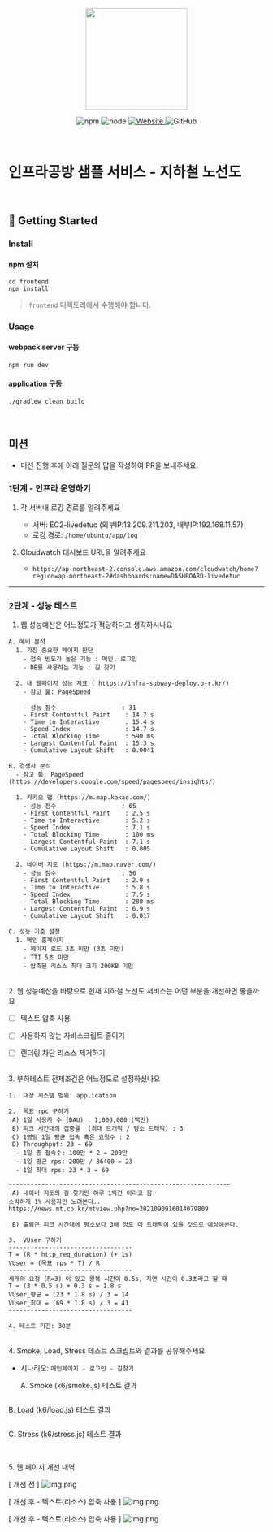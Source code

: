 <p align="center">
    <img width="200px;" src="https://raw.githubusercontent.com/woowacourse/atdd-subway-admin-frontend/master/images/main_logo.png"/>
</p>
<p align="center">
  <img alt="npm" src="https://img.shields.io/badge/npm-%3E%3D%205.5.0-blue">
  <img alt="node" src="https://img.shields.io/badge/node-%3E%3D%209.3.0-blue">
  <a href="https://edu.nextstep.camp/c/R89PYi5H" alt="nextstep atdd">
    <img alt="Website" src="https://img.shields.io/website?url=https%3A%2F%2Fedu.nextstep.camp%2Fc%2FR89PYi5H">
  </a>
  <img alt="GitHub" src="https://img.shields.io/github/license/next-step/atdd-subway-service">
</p>

<br>

# 인프라공방 샘플 서비스 - 지하철 노선도

<br>

## 🚀 Getting Started

### Install
#### npm 설치
```
cd frontend
npm install
```
> `frontend` 디렉토리에서 수행해야 합니다.

### Usage
#### webpack server 구동
```
npm run dev
```
#### application 구동
```
./gradlew clean build
```
<br>

## 미션

* 미션 진행 후에 아래 질문의 답을 작성하여 PR을 보내주세요.

### 1단계 - 인프라 운영하기
1. 각 서버내 로깅 경로를 알려주세요
    - 서버: EC2-livedetuc 
     (외부IP:13.209.211.203, 내부IP:192.168.11.57)
    - 로깅 경로: `/home/ubuntu/app/log`
    

2. Cloudwatch 대시보드 URL을 알려주세요
    - ```https://ap-northeast-2.console.aws.amazon.com/cloudwatch/home?region=ap-northeast-2#dashboards:name=DASHBOARD-livedetuc```

---

### 2단계 - 성능 테스트
1. 웹 성능예산은 어느정도가 적당하다고 생각하시나요

```aidl
A. 예비 분석
  1. 가장 중요한 페이지 판단
    - 접속 빈도가 높은 기능 : 메인, 로그인
    - DB를 사용하는 기능 : 길 찾기

  2. 내 웹페이지 성능 지표 ( https://infra-subway-deploy.o-r.kr/)
    - 참고 툴: PageSpeed 

    - 성능 점수                  : 31
    - First Contentful Paint    : 14.7 s
    - Time to Interactive       : 15.4 s
    - Speed Index               : 14.7 s
    - Total Blocking Time       : 590 ms
    - Largest Contentful Paint  : 15.3 s   
    - Cumulative Layout Shift   : 0.0041
```

```aidl
B. 경쟁사 분석 
  - 참고 툴: PageSpeed (https://developers.google.com/speed/pagespeed/insights/)

  1. 카카오 맵 (https://m.map.kakao.com/)
    - 성능 점수                  : 65
    - First Contentful Paint    : 2.5 s
    - Time to Interactive       : 5.2 s
    - Speed Index               : 7.1 s
    - Total Blocking Time       : 100 ms
    - Largest Contentful Paint  : 7.1 s   
    - Cumulative Layout Shift   : 0.005
    
  2. 네이버 지도 (https://m.map.naver.com/)
    - 성능 점수                  : 56
    - First Contentful Paint    : 2.9 s
    - Time to Interactive       : 5.8 s
    - Speed Index               : 7.5 s
    - Total Blocking Time       : 280 ms
    - Largest Contentful Paint  : 6.9 s   
    - Cumulative Layout Shift   : 0.017
```

```aidl
C. 성능 기준 설정
  1. 메인 홈페이지 
    - 페이지 로드 3초 미만 (3초 미만)
    - TTI 5초 미만
    - 압축된 리소스 최대 크기 200KB 미만
```

<br/>
2. 웹 성능예산을 바탕으로 현재 지하철 노선도 서비스는 어떤 부분을 개선하면 좋을까요

- [ ] 텍스트 압축 사용
- [ ] 사용하지 않는 자바스크립트 줄이기
- [ ] 렌더링 차단 리소스 제거하기


<br/>
3. 부하테스트 전제조건은 어느정도로 설정하셨나요

```
1.  대상 시스템 범위: application
```
```
2.  목표 rpc 구하기
 A) 1일 사용자 수 (DAU) : 1,000,000 (백만)
 B) 피크 시간대의 집중률  (최대 트개픽 / 평소 트래픽) : 3
 C) 1명당 1일 평균 접속 혹은 요청수 : 2
 D) Throughput: 23 ~ 69
  - 1일 총 접속수: 100만 * 2 = 200만
  - 1일 평균 rps: 200만 / 86400 = 23
  - 1일 최대 rps: 23 * 3 = 69

-------------------------------------------------------------
 A) 네이버 지도의 길 찾기만 하루 1억건 이라고 함.
소박하게 1% 사용자만 노려본다..
https://news.mt.co.kr/mtview.php?no=2021090916014079809

 B) 출퇴근 피크 시간대에 평소보다 3배 정도 더 트래픽이 있을 것으로 예상해본다.
```
```
3.  VUser 구하기
----------------------------------
T = (R * http_req_duration) (+ 1s)
VUser = (목표 rps * T) / R
----------------------------------
세개의 요청 (R=3) 이 있고 왕복 시간이 0.5s, 지연 시간이 0.3초라고 할 때
T = (3 * 0.5 s) + 0.3 s = 1.8 s
VUser_평균 = (23 * 1.8 s) / 3 = 14
VUser_최대 = (69 * 1.8 s) / 3 = 41
----------------------------------
```

```
4. 테스트 기간: 30분
```

<br/>
4. Smoke, Load, Stress 테스트 스크립트와 결과를 공유해주세요

- 시나리오: `메인페이지 - 로그인 - 길찾기`

  A. Smoke (k6/smoke.js) 테스트 결과
```aidl

```

  B. Load (k6/load.js) 테스트 결과
```aidl

```

  C. Stress (k6/stress.js) 테스트 결과
```aidl

```

<br/>
5. 웹 페이지 개선 내역

[ 개선 전 ]
![img.png](src/main/resources/static/images/pagespeed-before.png)

[ 개선 후 - 텍스트(리소스) 압축 사용 ]
![img.png](src/main/resources/static/images/pagespeed-after-zip.png)

[ 개선 후 - 텍스트(리소스) 압축 사용 ]
![img.png](src/main/resources/static/images/pagespeed-after-zip.png)
